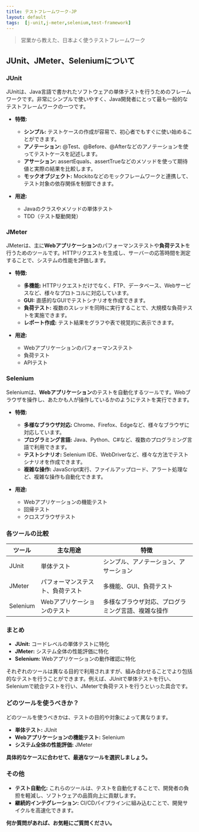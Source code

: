 ```yaml
---
title: テストフレームワーク-JP
layout: default
tags:  [j-unit,j-meter,selenium,test-framework]
---
```


> 営業から教えた、日本よく使うテストフレームワーク

## JUnit、JMeter、Seleniumについて

### JUnit
JUnitは、Java言語で書かれたソフトウェアの単体テストを行うためのフレームワークです。非常にシンプルで使いやすく、Java開発者にとって最も一般的なテストフレームワークの一つです。

* **特徴:**
  * **シンプル:** テストケースの作成が容易で、初心者でもすぐに使い始めることができます。
  * **アノテーション:** @Test、@Before、@Afterなどのアノテーションを使ってテストケースを記述します。
  * **アサーション:** assertEquals、assertTrueなどのメソッドを使って期待値と実際の結果を比較します。
  * **モックオブジェクト:** Mockitoなどのモックフレームワークと連携して、テスト対象の依存関係を制御できます。

* **用途:**
  * Javaのクラスやメソッドの単体テスト
  * TDD（テスト駆動開発）

### JMeter
JMeterは、主に**Webアプリケーション**のパフォーマンステストや**負荷テスト**を行うためのツールです。HTTPリクエストを生成し、サーバーの応答時間を測定することで、システムの性能を評価します。

* **特徴:**
  * **多機能:** HTTPリクエストだけでなく、FTP、データベース、Webサービスなど、様々なプロトコルに対応しています。
  * **GUI:** 直感的なGUIでテストシナリオを作成できます。
  * **負荷テスト:** 複数のスレッドを同時に実行することで、大規模な負荷テストを実施できます。
  * **レポート作成:** テスト結果をグラフや表で視覚的に表示できます。

* **用途:**
  * Webアプリケーションのパフォーマンステスト
  * 負荷テスト
  * APIテスト

### Selenium
Seleniumは、**Webアプリケーション**のテストを自動化するツールです。Webブラウザを操作し、あたかも人が操作しているかのようにテストを実行できます。

* **特徴:**
  * **多様なブラウザ対応:** Chrome、Firefox、Edgeなど、様々なブラウザに対応しています。
  * **プログラミング言語:** Java、Python、C#など、複数のプログラミング言語で利用できます。
  * **テストシナリオ:** Selenium IDE、WebDriverなど、様々な方法でテストシナリオを作成できます。
  * **複雑な操作:** JavaScript実行、ファイルアップロード、アラート処理など、複雑な操作も自動化できます。

* **用途:**
  * Webアプリケーションの機能テスト
  * 回帰テスト
  * クロスブラウザテスト

### 各ツールの比較

| ツール | 主な用途 | 特徴 |
|---|---|---|
| JUnit | 単体テスト | シンプル、アノテーション、アサーション |
| JMeter | パフォーマンステスト、負荷テスト | 多機能、GUI、負荷テスト |
| Selenium | Webアプリケーションのテスト | 多様なブラウザ対応、プログラミング言語、複雑な操作 |

### まとめ

* **JUnit:** コードレベルの単体テストに特化
* **JMeter:** システム全体の性能評価に特化
* **Selenium:** Webアプリケーションの動作確認に特化

それぞれのツールは異なる目的で利用されますが、組み合わせることでより包括的なテストを行うことができます。例えば、JUnitで単体テストを行い、Seleniumで統合テストを行い、JMeterで負荷テストを行うといった具合です。

### どのツールを使うべきか？

どのツールを使うべきかは、テストの目的や対象によって異なります。

* **単体テスト:** JUnit
* **Webアプリケーションの機能テスト:** Selenium
* **システム全体の性能評価:** JMeter

**具体的なケースに合わせて、最適なツールを選択しましょう。**

### その他

* **テスト自動化:** これらのツールは、テストを自動化することで、開発者の負担を軽減し、ソフトウェアの品質向上に貢献します。
* **継続的インテグレーション:** CI/CDパイプラインに組み込むことで、開発サイクルを高速化できます。

**何か質問があれば、お気軽にご質問ください。**
